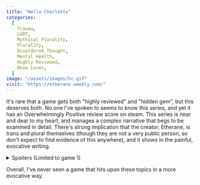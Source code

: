 ```yaml
---
title: "Hello Charlotte"
categories:
  [
    Trauma,
    LGBT,
    Mythical Plurality,
    Plurality,
    Disordered Thought,
    Mental Health,
    Highly Reviewed,
    Nova Loves,
  ]
image: "/assets/images/hc.gif"
visit: "https://etherane.weebly.com/"
---
```


It's rare that a game gets both "highly reviewed" and "hidden gem", but this deserves both. No one I've spoken to seems to know this series, and yet it has an Overwhelmingly Positive review score on steam. This series is near and dear to my heart, and manages a complex narrative that begs to be examined in detail. There's strong implication that the creator, Etherane, is trans and plural themselves (though they are not a very public person, so don't expect to find evidence of this anywhere), and it shows in the painful, evocative writing.

<details><summary>Spoilers (Limited to game 1)</summary>The first game begins as a surreal exploration game similar to Yume Nikki. The main character, Charlotte Wiltshire, is implied to have Schizophrenia and, at the end of the first game, is possessed by the spirit of an "Oracle", a Godlike figure. The following games in the series add additional layers of unreliable narration and complexity, turning the series into a painful tale of a mentally ill transgirl, and an intense interrogation of the player.</details>

Overall, I've never seen a game that hits upon these topics in a more evocative way.
